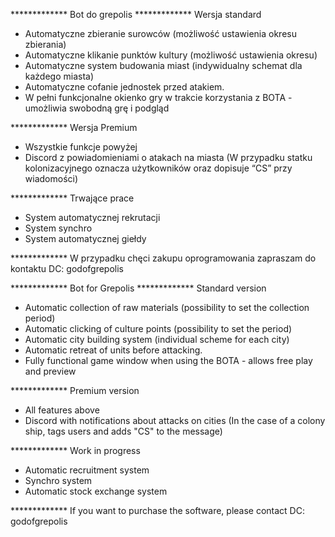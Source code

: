 ************* Bot do grepolis
************* Wersja standard

- Automatyczne zbieranie surowców (możliwość ustawienia okresu zbierania)
- Automatyczne klikanie punktów kultury (możliwość ustawienia okresu)
- Automatyczne system budowania miast (indywidualny schemat dla każdego miasta)
- Automatyczne cofanie jednostek przed atakiem.
- W pełni funkcjonalne okienko gry w trakcie korzystania z BOTA - umożliwia swobodną grę i podgląd 


************* Wersja Premium
- Wszystkie funkcje powyżej
- Discord z powiadomieniami o atakach na miasta (W przypadku statku kolonizacyjnego oznacza użytkowników oraz dopisuje “CS” przy wiadomości)


************* Trwające prace

- System automatycznej rekrutacji 
- System synchro 
- System automatycznej giełdy


************* W przypadku chęci zakupu oprogramowania zapraszam do kontaktu DC: godofgrepolis


************* Bot for Grepolis 
************* Standard version

- Automatic collection of raw materials (possibility to set the collection period)
- Automatic clicking of culture points (possibility to set the period)
- Automatic city building system (individual scheme for each city)
- Automatic retreat of units before attacking.
- Fully functional game window when using the BOTA - allows free play and preview


************* Premium version

- All features above
- Discord with notifications about attacks on cities (In the case of a colony ship, tags users and adds "CS" to the message)


************* Work in progress

- Automatic recruitment system
- Synchro system
- Automatic stock exchange system

************* If you want to purchase the software, please contact DC: godofgrepolis
